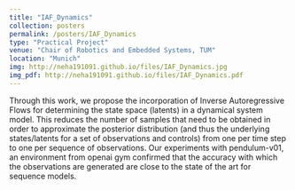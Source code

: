 ```yaml
---
title: "IAF_Dynamics"
collection: posters
permalink: /posters/IAF_Dynamics
type: "Practical Project"
venue: "Chair of Robotics and Embedded Systems, TUM"
location: "Munich"
img: http://neha191091.github.io/files/IAF_Dynamics.jpg
img_pdf: http://neha191091.github.io/files/IAF_Dynamics.pdf
---
```


Through this work, we propose the incorporation of Inverse Autoregressive Flows
for determining the state space (latents) in a dynamical system model. 
This reduces the number of samples that need to be obtained in order to approximate 
the posterior distribution (and thus the underlying states/latents for a set of 
observations and controls) from one per time step to one per sequence of observations. 
Our experiments with pendulum-v01, an environment from openai gym confirmed that the 
accuracy with which the observations are generated are close to the state of the art 
for sequence models.